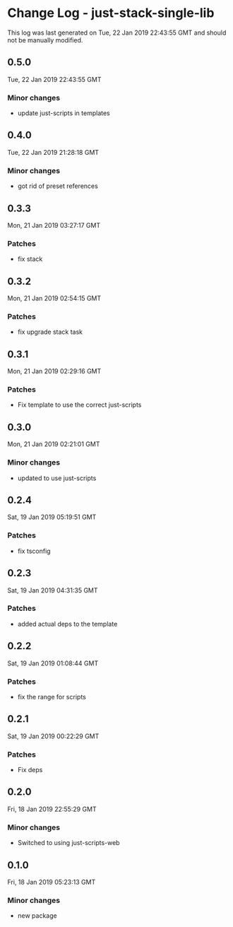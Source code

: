 # Change Log - just-stack-single-lib

This log was last generated on Tue, 22 Jan 2019 22:43:55 GMT and should not be manually modified.

## 0.5.0
Tue, 22 Jan 2019 22:43:55 GMT

### Minor changes

- update just-scripts in templates

## 0.4.0
Tue, 22 Jan 2019 21:28:18 GMT

### Minor changes

- got rid of preset references

## 0.3.3
Mon, 21 Jan 2019 03:27:17 GMT

### Patches

- fix stack

## 0.3.2
Mon, 21 Jan 2019 02:54:15 GMT

### Patches

- fix upgrade stack task

## 0.3.1
Mon, 21 Jan 2019 02:29:16 GMT

### Patches

- Fix template to use the correct just-scripts

## 0.3.0
Mon, 21 Jan 2019 02:21:01 GMT

### Minor changes

- updated to use just-scripts

## 0.2.4
Sat, 19 Jan 2019 05:19:51 GMT

### Patches

- fix tsconfig

## 0.2.3
Sat, 19 Jan 2019 04:31:35 GMT

### Patches

- added actual deps to the template

## 0.2.2
Sat, 19 Jan 2019 01:08:44 GMT

### Patches

- fix the range for scripts

## 0.2.1
Sat, 19 Jan 2019 00:22:29 GMT

### Patches

- Fix deps

## 0.2.0
Fri, 18 Jan 2019 22:55:29 GMT

### Minor changes

- Switched to using just-scripts-web

## 0.1.0
Fri, 18 Jan 2019 05:23:13 GMT

### Minor changes

- new package

